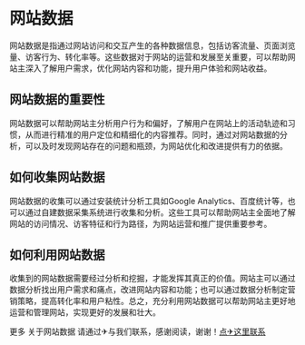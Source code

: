 # 网站数据

网站数据是指通过网站访问和交互产生的各种数据信息，包括访客流量、页面浏览量、访客行为、转化率等。这些数据对于网站的运营和发展至关重要，可以帮助网站主深入了解用户需求，优化网站内容和功能，提升用户体验和网站收益。

## 网站数据的重要性

网站数据可以帮助网站主分析用户行为和偏好，了解用户在网站上的活动轨迹和习惯，从而进行精准的用户定位和精细化的内容推荐。同时，通过对网站数据的分析，可以及时发现网站存在的问题和瓶颈，为网站优化和改进提供有力的依据。

## 如何收集网站数据

网站数据的收集可以通过安装统计分析工具如Google Analytics、百度统计等，也可以通过自建数据采集系统进行收集和分析。这些工具可以帮助网站主全面地了解网站的访问情况、访客特征和行为路径，为网站运营和推广提供重要参考。

## 如何利用网站数据

收集到的网站数据需要经过分析和挖掘，才能发挥其真正的价值。网站主可以通过数据分析找出用户需求和痛点，改进网站内容和功能；也可以通过数据分析制定营销策略，提高转化率和用户粘性。总之，充分利用网站数据可以帮助网站主更好地运营和管理网站，实现更好的发展和壮大。

更多 关于网站数据 请通过✈与我们联系，感谢阅读，谢谢！[点✈这里联系](https://abc.k02.cc)